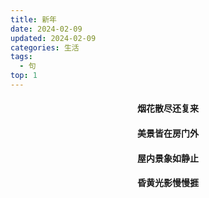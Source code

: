 ```yaml
---
title: 新年
date: 2024-02-09
updated: 2024-02-09
categories: 生活
tags:
  - 句
top: 1
---
```


<div style="text-align: center">
    <h4>烟花散尽还复来</h4>
    <h4>美景皆在房门外</h4>
    <h4>屋内景象如静止</h4>
    <h4>昏黄光影慢慢捱</h4>
</div>
